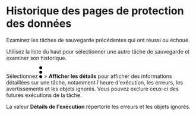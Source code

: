 Historique des pages de protection des données
==============================================

Examinez les tâches de sauvegarde précédentes qui ont réussi ou échoué.

Utilisez la liste du haut pour sélectionner une autre tâche de sauvegarde et examiner son historique.

Sélectionnez ![](../Images/more_vert_kebob-15px.svg) \> **Afficher les détails** pour afficher des informations détaillées sur une tâche, notamment l'heure d'exécution, les erreurs, les avertissements et les objets ignorés. Vous pouvez exclure ceux-ci des futures exécutions de la tâche.

La valeur **Détails de l'exécution** répertorie les erreurs et les objets ignorés.
